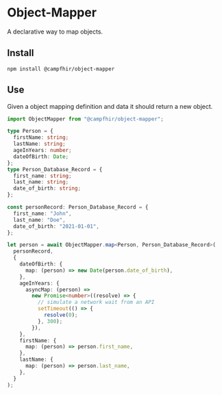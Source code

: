# Object-Mapper

A declarative way to map objects.

## Install

`npm install @campfhir/object-mapper`

## Use

Given a object mapping definition and data it should return a new object.

```typescript
import ObjectMapper from "@campfhir/object-mapper";

type Person = {
  firstName: string;
  lastName: string;
  ageInYears: number;
  dateOfBirth: Date;
};
type Person_Database_Record = {
  first_name: string;
  last_name: string;
  date_of_birth: string;
};

const personRecord: Person_Database_Record = {
  first_name: "John",
  last_name: "Doe",
  date_of_birth: "2021-01-01",
};

let person = await ObjectMapper.map<Person, Person_Database_Record>(
  personRecord,
  {
    dateOfBirth: {
      map: (person) => new Date(person.date_of_birth),
    },
    ageInYears: {
      asyncMap: (person) =>
        new Promise<number>((resolve) => {
          // simulate a network wait from an API
          setTimeout(() => {
            resolve(0);
          }, 300);
        }),
    },
    firstName: {
      map: (person) => person.first_name,
    },
    lastName: {
      map: (person) => person.last_name,
    },
  }
);
```
